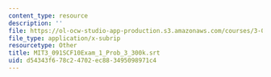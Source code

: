 ```yaml
---
content_type: resource
description: ''
file: https://ol-ocw-studio-app-production.s3.amazonaws.com/courses/3-091sc-introduction-to-solid-state-chemistry-fall-2010/d54343f678c24702ec883495098971c4_MIT3_091SCF10Exam_1_Prob_3_300k.srt
file_type: application/x-subrip
resourcetype: Other
title: MIT3_091SCF10Exam_1_Prob_3_300k.srt
uid: d54343f6-78c2-4702-ec88-3495098971c4
---
```

